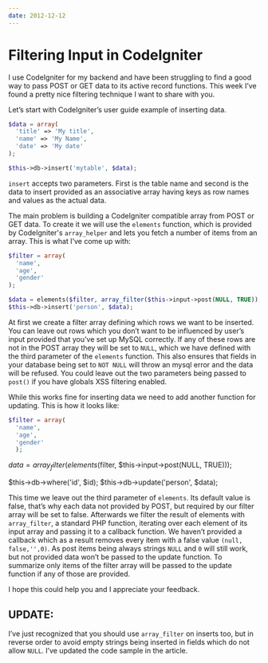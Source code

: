 ```yaml
---
date: 2012-12-12
---
```

# Filtering Input in CodeIgniter

I use CodeIgniter for my backend and have been struggling to find a good way to pass <abbr>POST</abbr> or <abbr>GET</abbr> data to its active record functions. This week I’ve found a pretty nice filtering technique I want to share with you.

Let’s start with CodeIgniter’s user guide example of inserting data.

```php
$data = array(
  'title' => 'My title',
  'name' => 'My Name',
  'date' => 'My date'
);

$this->db->insert('mytable', $data);
```

`insert` accepts two parameters. First is the table name and second is the data to insert provided as an associative array having keys as row names and values as the actual data.

The main problem is building a CodeIgniter compatible array from <abbr>POST</abbr> or <abbr>GET</abbr> data. To create it we will use the `elements` function, which is provided by CodeIgniter's `array_helper` and lets you fetch a number of items from an array. This is what I’ve come up with:

```php
$filter = array(
  'name',
  'age',
  'gender'
);

$data = elements($filter, array_filter($this->input->post(NULL, TRUE)), NULL);
$this->db->insert('person', $data);
```

At first we create a filter array defining which rows we want to be inserted. You can leave out rows which you don’t want to be influenced by user’s input provided that you’ve set up <abbr>MySQL</abbr> correctly. If any of these rows are not in the <abbr>POST</abbr> array they will be set to `NULL`, which we have defined with the third parameter of the `elements` function. This also ensures that fields in your database being set to `NOT NULL`  will throw an mysql error and the data will be refused. You could leave out the two parameters being passed to `post()` if you have globals <abbr>XSS</abbr> filtering enabled.

While this works fine for inserting data we need to add another function for updating. This is how it looks like:

```php
$filter = array(
  'name',
  'age',
  'gender'
  );
```

$data = array_filter(elements($filter, $this->input->post(NULL, TRUE)));

$this->db->where('id', $id);
$this->db->update('person', $data);</code></pre>

This time we leave out the third parameter of `elements`. Its default value is false, that’s why each data not provided by <abbr>POST</abbr>, but required by our filter array will be set to false. Afterwards we filter the result of elements with `array_filter`, a standard <abbr>PHP</abbr> function, iterating over each element of its input array and passing it to a callback function. We haven’t provided a callback which as a result removes every item with a false value `(null, false,'',0)`. As post items being always strings `NULL` and `0` will still work, but not provided data won’t be passed to the update function. To summarize only items of the filter array will be passed to the update function if any of those are provided.

I hope this could help you and I appreciate your feedback.

## UPDATE:

I’ve just recognized that you should use `array_filter` on inserts too, but in reverse order to avoid empty strings being inserted in fields which do not allow `NULL`. I’ve updated the code sample in the article.
